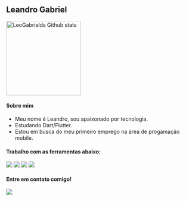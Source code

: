## Leandro Gabriel

<div align="left"> 
<a href="https://github.com/LeoGabrields/github-readme-stats#gh-dark-mode-only">
<img height=200 src="https://github-readme-stats-git-masterrstaa-rickstaa.vercel.app/api?username=LeoGabrields&show_icons=true&count_private=true&line_height=28&hide_border=true&card_width=450&include_all_commits=true&include_orgs=true&exclude_repo=github-readme-stats&theme=dark&bg_color=000000#gh-dark-mode-only" alt="LeoGabrields Github stats" />
</a>
</div>

####  Sobre mim

- Meu nome é Leandro, sou apaixonado por tecnologia.
- Estudando Dart/Flutter.
- Estou em busca do meu primeiro emprego na área de progamação mobile.

#### Trabalho com as ferramentas abaixo:
<img src="https://img.shields.io/badge/Dart-0175C2?style=for-the-badge&logo=dart&logoColor=white" /> <img src="https://img.shields.io/badge/Flutter-02569B?style=for-the-badge&logo=flutter&logoColor=white" /> <img src="https://img.shields.io/badge/Git-E34F26?style=for-the-badge&logo=git&logoColor=white" /> 
<img src="https://img.shields.io/badge/Firebase-F29D0C?style=for-the-badge&logo=firebase&logoColor=white" /> 

#### Entre em contato comigo!
[<img src="https://img.shields.io/badge/linkedin-%230077B5.svg?&style=for-the-badge&logo=linkedin&logoColor=white" />](https://www.linkedin.com/in/leandro-gabriel-2b9767241/)


